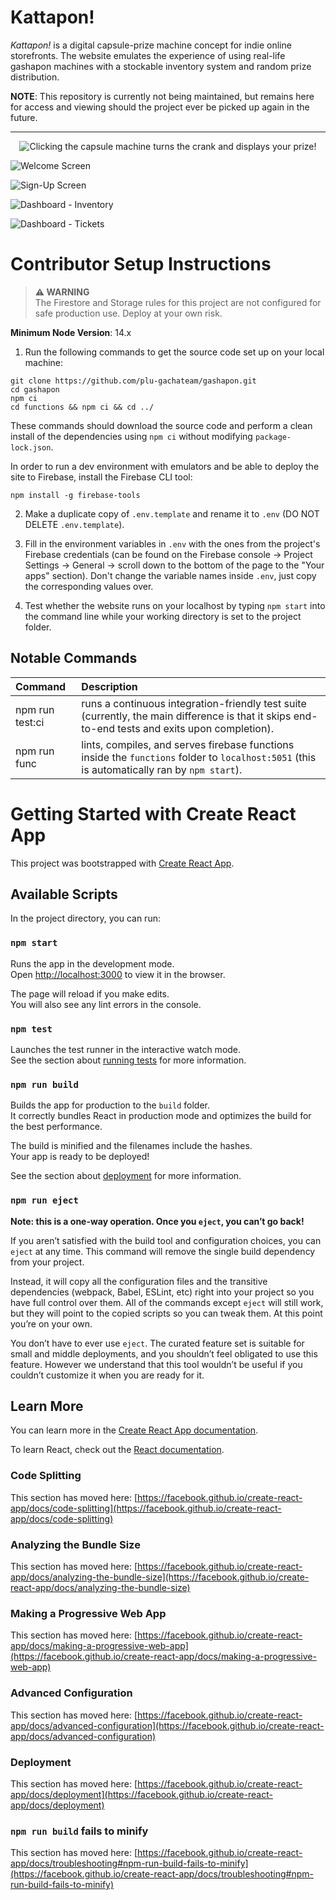 # Kattapon!

*Kattapon!* is a digital capsule-prize machine concept for indie online storefronts. The website emulates the experience of using real-life gashapon machines with a stockable inventory system and random prize distribution. 

**NOTE**: This repository is currently not being maintained, but remains here for access and viewing should the project ever be picked up again in the future.

---

<center>

![Clicking the capsule machine turns the crank and displays your prize!](/.github/resources/crank.gif)

</center>

![Welcome Screen](/.github/resources/welcome-redeem-page.png)

![Sign-Up Screen](/.github/resources/sign-up-screen.png)

![Dashboard - Inventory](/.github/resources/dashboard-inventory.png)

![Dashboard - Tickets](/.github/resources/dashboard-tickets.png)

# Contributor Setup Instructions
> **⚠️ WARNING**  
> The Firestore and Storage rules for this project are not configured for safe production use. Deploy at your own risk.

**Minimum Node Version**: 14.x

1. Run the following commands to get the source code set up on your local machine:
```
git clone https://github.com/plu-gachateam/gashapon.git
cd gashapon
npm ci
cd functions && npm ci && cd ../
```
These commands should download the source code and perform a clean install of the dependencies using `npm ci` without modifying `package-lock.json`.

In order to run a dev environment with emulators and be able to deploy the site to Firebase, install the Firebase CLI tool:
```
npm install -g firebase-tools
```

2. Make a duplicate copy of `.env.template` and rename it to `.env` (DO NOT DELETE `.env.template`).

3. Fill in the environment variables in `.env` with the ones from the project's Firebase credentials (can be found on the Firebase console -> Project Settings -> General -> scroll down to the bottom of the page to the "Your apps" section). Don't change the variable names inside `.env`, just copy the corresponding values over.

4. Test whether the website runs on your localhost by typing `npm start` into the command line while your working directory is set to the project folder.

## Notable Commands

| Command | Description |
| :------ | :---------- |
| npm run test:ci | runs a continuous integration-friendly test suite (currently, the main difference is that it skips end-to-end tests and exits upon completion). |
| npm run func | lints, compiles, and serves firebase functions inside the `functions` folder to `localhost:5051` (this is automatically ran by `npm start`). |


# Getting Started with Create React App

This project was bootstrapped with [Create React App](https://github.com/facebook/create-react-app).

## Available Scripts

In the project directory, you can run:

### `npm start`

Runs the app in the development mode.\
Open [http://localhost:3000](http://localhost:3000) to view it in the browser.

The page will reload if you make edits.\
You will also see any lint errors in the console.

### `npm test`

Launches the test runner in the interactive watch mode.\
See the section about [running tests](https://facebook.github.io/create-react-app/docs/running-tests) for more information.

### `npm run build`

Builds the app for production to the `build` folder.\
It correctly bundles React in production mode and optimizes the build for the best performance.

The build is minified and the filenames include the hashes.\
Your app is ready to be deployed!

See the section about [deployment](https://facebook.github.io/create-react-app/docs/deployment) for more information.

### `npm run eject`

**Note: this is a one-way operation. Once you `eject`, you can’t go back!**

If you aren’t satisfied with the build tool and configuration choices, you can `eject` at any time. This command will remove the single build dependency from your project.

Instead, it will copy all the configuration files and the transitive dependencies (webpack, Babel, ESLint, etc) right into your project so you have full control over them. All of the commands except `eject` will still work, but they will point to the copied scripts so you can tweak them. At this point you’re on your own.

You don’t have to ever use `eject`. The curated feature set is suitable for small and middle deployments, and you shouldn’t feel obligated to use this feature. However we understand that this tool wouldn’t be useful if you couldn’t customize it when you are ready for it.

## Learn More

You can learn more in the [Create React App documentation](https://facebook.github.io/create-react-app/docs/getting-started).

To learn React, check out the [React documentation](https://reactjs.org/).

### Code Splitting

This section has moved here: [https://facebook.github.io/create-react-app/docs/code-splitting](https://facebook.github.io/create-react-app/docs/code-splitting)

### Analyzing the Bundle Size

This section has moved here: [https://facebook.github.io/create-react-app/docs/analyzing-the-bundle-size](https://facebook.github.io/create-react-app/docs/analyzing-the-bundle-size)

### Making a Progressive Web App

This section has moved here: [https://facebook.github.io/create-react-app/docs/making-a-progressive-web-app](https://facebook.github.io/create-react-app/docs/making-a-progressive-web-app)

### Advanced Configuration

This section has moved here: [https://facebook.github.io/create-react-app/docs/advanced-configuration](https://facebook.github.io/create-react-app/docs/advanced-configuration)

### Deployment

This section has moved here: [https://facebook.github.io/create-react-app/docs/deployment](https://facebook.github.io/create-react-app/docs/deployment)

### `npm run build` fails to minify

This section has moved here: [https://facebook.github.io/create-react-app/docs/troubleshooting#npm-run-build-fails-to-minify](https://facebook.github.io/create-react-app/docs/troubleshooting#npm-run-build-fails-to-minify)
